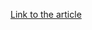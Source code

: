 [Link to the article](https://www.malwarebytes.com/blog/business/2024/03/stopping-a-k-12-cyberattack-solarmarker-with-threatdown-mdr)
